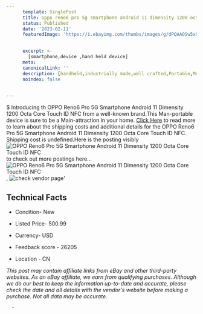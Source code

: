 ```yaml
---
      template: SinglePost
      title: oppo reno6 pro 5g smartphone android 11 dimensity 1200 octa core touch id nfc
      status: Published
      date: '2023-02-11'
      featuredImage: 'https://i.ebayimg.com/thumbs/images/g/dPQAAOSw5x9hjyYu/s-l225.jpg'
       

      excerpt: >-
        [smartphone,device ,hand held device]
      meta:
      canonicalLink: ''
      description: [handheld,industrially made,well crafted,Portable,Mobile,Compact,Convenient,Lightweight,Maneuverable,Man-portable,Miniature,Carriable,Hand-held,Light,Holdable,Transportable,Mobile device,Pocket-sized,On-the-go,Wireless,Cordless,Compact size,Convenient size, smartphone,device ,hand held device]
      noindex: false
      

---
```

$
      Introducing th OPPO Reno6 Pro 5G Smartphone Android 11 Dimensity 1200 Octa Core Touch ID NFC from a well-known brand.This Man-portable device  is sure to be a Main-attraction in your home. [Click Here](https://www.ebay.com/itm/185160913803?hash=item2b1c73538b%3Ag%3AdPQAAOSw5x9hjyYu&mkevt=1&mkcid=1&mkrid=711-53200-19255-0&campid=%253CePNCampaignId%253E&customid=%253CreferenceId%253E&toolid=10049) to read more to learn about the shipping costs and additional details for the OPPO Reno6 Pro 5G Smartphone Android 11 Dimensity 1200 Octa Core Touch ID NFC. Shipping cost is undefined.Here is the posting visibly ![OPPO Reno6 Pro 5G Smartphone Android 11 Dimensity 1200 Octa Core Touch ID NFC](https://i.ebayimg.com/thumbs/images/g/dPQAAOSw5x9hjyYu/s-l225.jpg) to check out more postings here... ![OPPO Reno6 Pro 5G Smartphone Android 11 Dimensity 1200 Octa Core Touch ID NFC](https://i.ebayimg.com/images/g/dPQAAOSw5x9hjyYu/s-l960.jpg), ![check vendor page](https://origin-galleryplus.ebayimg.com/ws/web/185160913803_2_0_1/225x225.jpg,https://origin-galleryplus.ebayimg.com/ws/web/185160913803_3_0_1/225x225.jpg,https://origin-galleryplus.ebayimg.com/ws/web/185160913803_4_0_1/225x225.jpg,https://origin-galleryplus.ebayimg.com/ws/web/185160913803_5_0_1/225x225.jpg,https://origin-galleryplus.ebayimg.com/ws/web/185160913803_6_0_1/225x225.jpg,https://origin-galleryplus.ebayimg.com/ws/web/185160913803_7_0_1/225x225.jpg)'

      

 ## Technical Facts 



     
      

 - Condition- New 


      

 - Listed Price- 500.99 


      

 - Currency- USD 


      

 - Feedback score - 26205 


      

 - Location - CN 


      
      

 *_This post may contain affiliate links from eBay and other third-party websites. As an eBay affiliate, we earn from qualifying purchases. Although we do our best to keep the information up-to-date and accurate, please check the date and all details with the vendor's website before making a purchase. Not all data may be accurate._*




      -
